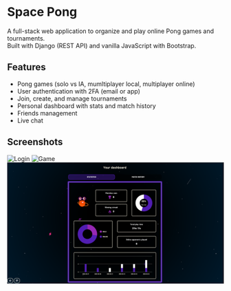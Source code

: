 # Space Pong

A full-stack web application to organize and play online Pong games and tournaments.  
Built with Django (REST API) and vanilla JavaScript with Bootstrap.

## Features

- Pong games (solo vs IA, mumltiplayer local, multiplayer online)
- User authentication with 2FA (email or app)
- Join, create, and manage tournaments
- Personal dashboard with stats and match history
- Friends management
- Live chat


## Screenshots

<img src="screenshots/login.gif" alt="Login" width="600" />

<img src="screenshots/game.gif" alt="Game" width="600" />

<img src="screenshots/dashboard.png" alt="Dashboard Screenshot" width="600" />
